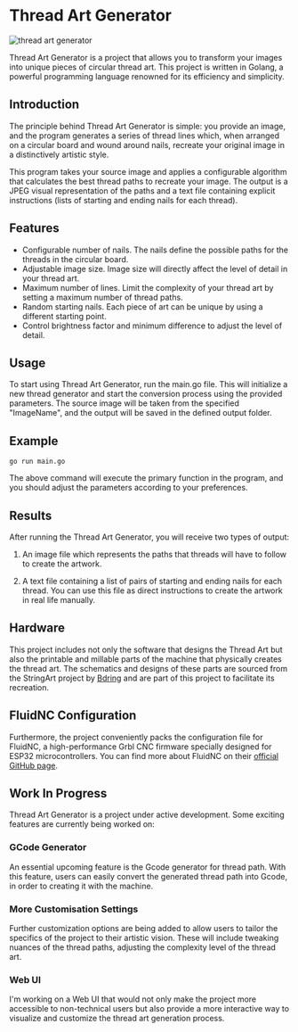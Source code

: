 # Thread Art Generator

![thread art generator](https://github.com/Damione1/thread-art-generator/assets/14912510/6b6ef9e1-9bad-4dd7-8579-17fe55ae9c13)


Thread Art Generator is a project that allows you to transform your images into unique pieces of circular thread art. This project is written in Golang, a powerful programming language renowned for its efficiency and simplicity. 

## Introduction

The principle behind Thread Art Generator is simple: you provide an image, and the program generates a series of thread lines which, when arranged on a circular board and wound around nails, recreate your original image in a distinctively artistic style.

This program takes your source image and applies a configurable algorithm that calculates the best thread paths to recreate your image. The output is a JPEG visual representation of the paths and a text file containing explicit instructions (lists of starting and ending nails for each thread).

## Features

* Configurable number of nails. The nails define the possible paths for the threads in the circular board.
* Adjustable image size. Image size will directly affect the level of detail in your thread art.
* Maximum number of lines. Limit the complexity of your thread art by setting a maximum number of thread paths.
* Random starting nails. Each piece of art can be unique by using a different starting point.
* Control brightness factor and minimum difference to adjust the level of detail.

## Usage

To start using Thread Art Generator, run the main.go file. This will initialize a new thread generator and start the conversion process using the provided parameters. The source image will be taken from the specified "ImageName", and the output will be saved in the defined output folder. 

## Example
```cli
go run main.go
```
The above command will execute the primary function in the program, and you should adjust the parameters according to your preferences.

## Results

After running the Thread Art Generator, you will receive two types of output:

1. An image file which represents the paths that threads will have to follow to create the artwork. 

2. A text file containing a list of pairs of starting and ending nails for each thread. You can use this file as direct instructions to create the artwork in real life manually.

## Hardware

This project includes not only the software that designs the Thread Art but also the printable and millable parts of the machine that physically creates the thread art. The schematics and designs of these parts are sourced from the StringArt project by [Bdring](https://github.com/bdring/StringArt) and are part of this project to facilitate its recreation.

## FluidNC Configuration

Furthermore, the project conveniently packs the configuration file for FluidNC, a high-performance Grbl CNC firmware specially designed for ESP32 microcontrollers. You can find more about FluidNC on their [official GitHub page](https://github.com/bdring/FluidNC).

## Work In Progress

Thread Art Generator is a project under active development. Some exciting features are currently being worked on:

### GCode Generator
An essential upcoming feature is the Gcode generator for thread path. With this feature, users can easily convert the generated thread path into Gcode, in order to creating it with the machine.

### More Customisation Settings 
Further customization options are being added to allow users to tailor the specifics of the project to their artistic vision. These will include tweaking nuances of the thread paths, adjusting the complexity level of the thread art.

### Web UI
I'm working on a Web UI that would not only make the project more accessible to non-technical users but also provide a more interactive way to visualize and customize the thread art generation process.
